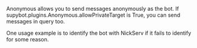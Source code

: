 Anonymous allows you to send messages anonymously as the bot. If 
supybot.plugins.Anonymous.allowPrivateTarget is True, you can send messages in query too.

One usage example is to identify the bot with NickServ if it fails to identify for some reason.
